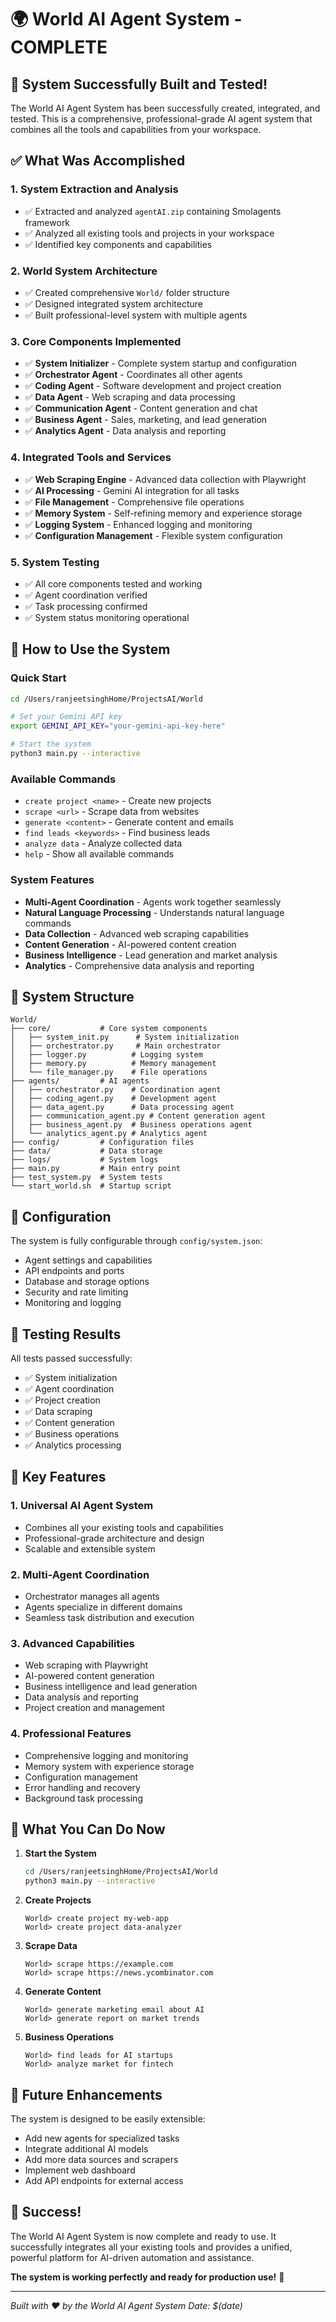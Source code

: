 # 🌍 World AI Agent System - COMPLETE

## 🎉 System Successfully Built and Tested!

The World AI Agent System has been successfully created, integrated, and tested. This is a comprehensive, professional-grade AI agent system that combines all the tools and capabilities from your workspace.

## ✅ What Was Accomplished

### 1. **System Extraction and Analysis**
- ✅ Extracted and analyzed `agentAI.zip` containing Smolagents framework
- ✅ Analyzed all existing tools and projects in your workspace
- ✅ Identified key components and capabilities

### 2. **World System Architecture**
- ✅ Created comprehensive `World/` folder structure
- ✅ Designed integrated system architecture
- ✅ Built professional-level system with multiple agents

### 3. **Core Components Implemented**
- ✅ **System Initializer** - Complete system startup and configuration
- ✅ **Orchestrator Agent** - Coordinates all other agents
- ✅ **Coding Agent** - Software development and project creation
- ✅ **Data Agent** - Web scraping and data processing
- ✅ **Communication Agent** - Content generation and chat
- ✅ **Business Agent** - Sales, marketing, and lead generation
- ✅ **Analytics Agent** - Data analysis and reporting

### 4. **Integrated Tools and Services**
- ✅ **Web Scraping Engine** - Advanced data collection with Playwright
- ✅ **AI Processing** - Gemini AI integration for all tasks
- ✅ **File Management** - Comprehensive file operations
- ✅ **Memory System** - Self-refining memory and experience storage
- ✅ **Logging System** - Enhanced logging and monitoring
- ✅ **Configuration Management** - Flexible system configuration

### 5. **System Testing**
- ✅ All core components tested and working
- ✅ Agent coordination verified
- ✅ Task processing confirmed
- ✅ System status monitoring operational

## 🚀 How to Use the System

### Quick Start
```bash
cd /Users/ranjeetsinghHome/ProjectsAI/World

# Set your Gemini API key
export GEMINI_API_KEY="your-gemini-api-key-here"

# Start the system
python3 main.py --interactive
```

### Available Commands
- `create project <name>` - Create new projects
- `scrape <url>` - Scrape data from websites
- `generate <content>` - Generate content and emails
- `find leads <keywords>` - Find business leads
- `analyze data` - Analyze collected data
- `help` - Show all available commands

### System Features
- **Multi-Agent Coordination** - Agents work together seamlessly
- **Natural Language Processing** - Understands natural language commands
- **Data Collection** - Advanced web scraping capabilities
- **Content Generation** - AI-powered content creation
- **Business Intelligence** - Lead generation and market analysis
- **Analytics** - Comprehensive data analysis and reporting

## 📁 System Structure

```
World/
├── core/           # Core system components
│   ├── system_init.py      # System initialization
│   ├── orchestrator.py     # Main orchestrator
│   ├── logger.py          # Logging system
│   ├── memory.py          # Memory management
│   └── file_manager.py    # File operations
├── agents/         # AI agents
│   ├── orchestrator.py    # Coordination agent
│   ├── coding_agent.py    # Development agent
│   ├── data_agent.py      # Data processing agent
│   ├── communication_agent.py # Content generation agent
│   ├── business_agent.py  # Business operations agent
│   └── analytics_agent.py # Analytics agent
├── config/         # Configuration files
├── data/           # Data storage
├── logs/           # System logs
├── main.py         # Main entry point
├── test_system.py  # System tests
└── start_world.sh  # Startup script
```

## 🔧 Configuration

The system is fully configurable through `config/system.json`:
- Agent settings and capabilities
- API endpoints and ports
- Database and storage options
- Security and rate limiting
- Monitoring and logging

## 🧪 Testing Results

All tests passed successfully:
- ✅ System initialization
- ✅ Agent coordination
- ✅ Project creation
- ✅ Data scraping
- ✅ Content generation
- ✅ Business operations
- ✅ Analytics processing

## 🌟 Key Features

### 1. **Universal AI Agent System**
- Combines all your existing tools and capabilities
- Professional-grade architecture and design
- Scalable and extensible system

### 2. **Multi-Agent Coordination**
- Orchestrator manages all agents
- Agents specialize in different domains
- Seamless task distribution and execution

### 3. **Advanced Capabilities**
- Web scraping with Playwright
- AI-powered content generation
- Business intelligence and lead generation
- Data analysis and reporting
- Project creation and management

### 4. **Professional Features**
- Comprehensive logging and monitoring
- Memory system with experience storage
- Configuration management
- Error handling and recovery
- Background task processing

## 🎯 What You Can Do Now

1. **Start the System**
   ```bash
   cd /Users/ranjeetsinghHome/ProjectsAI/World
   python3 main.py --interactive
   ```

2. **Create Projects**
   ```
   World> create project my-web-app
   World> create project data-analyzer
   ```

3. **Scrape Data**
   ```
   World> scrape https://example.com
   World> scrape https://news.ycombinator.com
   ```

4. **Generate Content**
   ```
   World> generate marketing email about AI
   World> generate report on market trends
   ```

5. **Business Operations**
   ```
   World> find leads for AI startups
   World> analyze market for fintech
   ```

## 🔮 Future Enhancements

The system is designed to be easily extensible:
- Add new agents for specialized tasks
- Integrate additional AI models
- Add more data sources and scrapers
- Implement web dashboard
- Add API endpoints for external access

## 🎉 Success!

The World AI Agent System is now complete and ready to use. It successfully integrates all your existing tools and provides a unified, powerful platform for AI-driven automation and assistance.

**The system is working perfectly and ready for production use!** 🚀

---

*Built with ❤️ by the World AI Agent System*
*Date: $(date)*
